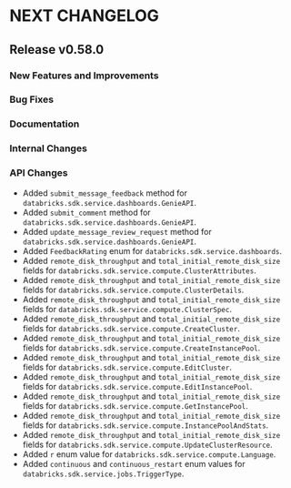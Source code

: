 # NEXT CHANGELOG

## Release v0.58.0

### New Features and Improvements

### Bug Fixes

### Documentation

### Internal Changes

### API Changes
* Added `submit_message_feedback` method for `databricks.sdk.service.dashboards.GenieAPI`.
* Added `submit_comment` method for `databricks.sdk.service.dashboards.GenieAPI`.
* Added `update_message_review_request` method for `databricks.sdk.service.dashboards.GenieAPI`.
* Added `FeedbackRating` enum for `databricks.sdk.service.dashboards`.
* Added `remote_disk_throughput` and `total_initial_remote_disk_size` fields for `databricks.sdk.service.compute.ClusterAttributes`.
* Added `remote_disk_throughput` and `total_initial_remote_disk_size` fields for `databricks.sdk.service.compute.ClusterDetails`.
* Added `remote_disk_throughput` and `total_initial_remote_disk_size` fields for `databricks.sdk.service.compute.ClusterSpec`.
* Added `remote_disk_throughput` and `total_initial_remote_disk_size` fields for `databricks.sdk.service.compute.CreateCluster`.
* Added `remote_disk_throughput` and `total_initial_remote_disk_size` fields for `databricks.sdk.service.compute.CreateInstancePool`.
* Added `remote_disk_throughput` and `total_initial_remote_disk_size` fields for `databricks.sdk.service.compute.EditCluster`.
* Added `remote_disk_throughput` and `total_initial_remote_disk_size` fields for `databricks.sdk.service.compute.EditInstancePool`.
* Added `remote_disk_throughput` and `total_initial_remote_disk_size` fields for `databricks.sdk.service.compute.GetInstancePool`.
* Added `remote_disk_throughput` and `total_initial_remote_disk_size` fields for `databricks.sdk.service.compute.InstancePoolAndStats`.
* Added `remote_disk_throughput` and `total_initial_remote_disk_size` fields for `databricks.sdk.service.compute.UpdateClusterResource`.
* Added `r` enum value for `databricks.sdk.service.compute.Language`.
* Added `continuous` and `continuous_restart` enum values for `databricks.sdk.service.jobs.TriggerType`.
